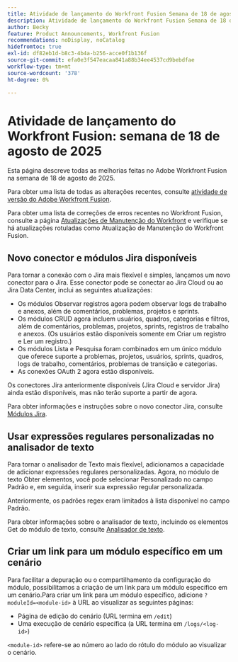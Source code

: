 ```yaml
---
title: Atividade de lançamento do Workfront Fusion Semana de 18 de agosto de 2025
description: Atividade de lançamento do Workfront Fusion Semana de 18 de agosto de 2025
author: Becky
feature: Product Announcements, Workfront Fusion
recommendations: noDisplay, noCatalog
hidefromtoc: true
exl-id: df82eb1d-b8c3-4b4a-b256-acce0f1b136f
source-git-commit: efa0e3f547eacaa841a88b34ee4537cd9bebdfae
workflow-type: tm+mt
source-wordcount: '378'
ht-degree: 0%

---
```


# Atividade de lançamento do Workfront Fusion: semana de 18 de agosto de 2025

Esta página descreve todas as melhorias feitas no Adobe Workfront Fusion na semana de 18 de agosto de 2025.

Para obter uma lista de todas as alterações recentes, consulte [atividade de versão do Adobe Workfront Fusion](/help/workfront-fusion/fusion-product-releases/fusion-release-activity.md).

Para obter uma lista de correções de erros recentes no Workfront Fusion, consulte a página [Atualizações de Manutenção do Workfront](https://experienceleague.adobe.com/pt-br/docs/workfront-known-issues/releases/current-updates) e verifique se há atualizações rotuladas como Atualização de Manutenção do Workfront Fusion.

## Novo conector e módulos Jira disponíveis

Para tornar a conexão com o Jira mais flexível e simples, lançamos um novo conector para o Jira. Esse conector pode se conectar ao Jira Cloud ou ao Jira Data Center, inclui as seguintes atualizações:

* Os módulos Observar registros agora podem observar logs de trabalho e anexos, além de comentários, problemas, projetos e sprints.
* Os módulos CRUD agora incluem usuários, quadros, categorias e filtros, além de comentários, problemas, projetos, sprints, registros de trabalho e anexos. (Os usuários estão disponíveis somente em Criar um registro e Ler um registro.)
* Os módulos Lista e Pesquisa foram combinados em um único módulo que oferece suporte a problemas, projetos, usuários, sprints, quadros, logs de trabalho, comentários, problemas de transição e categorias.
* As conexões OAuth 2 agora estão disponíveis.

Os conectores Jira anteriormente disponíveis (Jira Cloud e servidor Jira) ainda estão disponíveis, mas não terão suporte a partir de agora.

Para obter informações e instruções sobre o novo conector Jira, consulte [Módulos Jira](/help/workfront-fusion/references/apps-and-modules/third-party-connectors/jira-modules-new.md).

## Usar expressões regulares personalizadas no analisador de texto

Para tornar o analisador de Texto mais flexível, adicionamos a capacidade de adicionar expressões regulares personalizadas. Agora, no módulo de texto Obter elementos, você pode selecionar Personalizado no campo Padrão e, em seguida, inserir sua expressão regular personalizada.

Anteriormente, os padrões regex eram limitados à lista disponível no campo Padrão.

Para obter informações sobre o analisador de texto, incluindo os elementos Get do módulo de texto, consulte [Analisador de texto](/help/workfront-fusion/references/apps-and-modules/tools-and-transformers/text-parser.md).

## Criar um link para um módulo específico em um cenário

Para facilitar a depuração ou o compartilhamento da configuração do módulo, possibilitamos a criação de um link para um módulo específico em um cenário.Para criar um link para um módulo específico, adicione `?moduleId=<module-id>` à URL ao visualizar as seguintes páginas:

* Página de edição do cenário (URL termina em `/edit`)
* Uma execução de cenário específica (a URL termina em `/logs/<log-id>`)

`<module-id>` refere-se ao número ao lado do rótulo do módulo ao visualizar o cenário.
